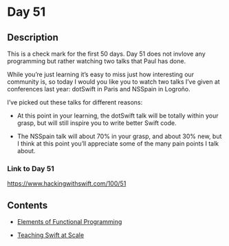 
# Day 51

## Description
This is a check mark for the first 50 days. Day 51 does not invlove any programming but rather watching two talks that Paul has done.

While you’re just learning it’s easy to miss just how interesting our community is, so today I would you like you to watch two talks I’ve given at conferences last year: dotSwift in Paris and NSSpain in Logroño.

I’ve picked out these talks for different reasons:

* At this point in your learning, the dotSwift talk will be totally within your grasp, but will still inspire you to write better Swift code.

* The NSSpain talk will about 70% in your grasp, and about 30% new, but I think at this point you’ll appreciate some of the many pain points I talk about.

### Link to Day 51
https://www.hackingwithswift.com/100/51

## Contents 

* [Elements of Functional Programming](https://www.youtube.com/watch?v=OgU8d_E1K14)

* [Teaching Swift at Scale](https://vimeo.com/291590798)
